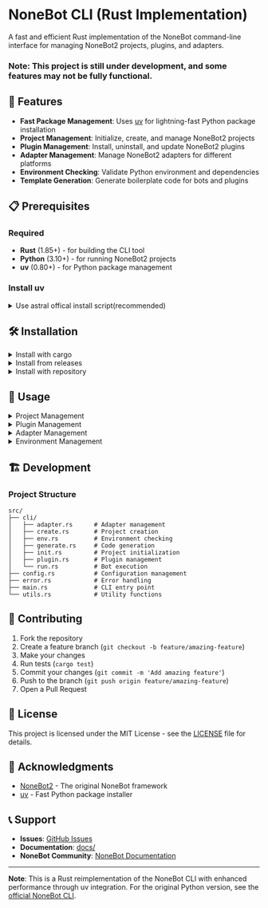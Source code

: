 # NoneBot CLI (Rust Implementation)

A fast and efficient Rust implementation of the NoneBot command-line interface for managing NoneBot2 projects, plugins, and adapters.

### Note: This project is still under development, and some features may not be fully functional.

## 🚀 Features

- **Fast Package Management**: Uses [uv](https://astral.sh/blog/uv) for lightning-fast Python package installation
- **Project Management**: Initialize, create, and manage NoneBot2 projects
- **Plugin Management**: Install, uninstall, and update NoneBot2 plugins
- **Adapter Management**: Manage NoneBot2 adapters for different platforms
- **Environment Checking**: Validate Python environment and dependencies
- **Template Generation**: Generate boilerplate code for bots and plugins

## 📋 Prerequisites

### Required
- **Rust** (1.85+) - for building the CLI tool
- **Python** (3.10+) - for running NoneBot2 projects
- **uv** (0.80+) - for Python package management

### Install uv
<details>
<summary>Use astral offical install script(recommended)</summary>

    curl -LsSf https://astral.sh/uv/install.sh | sh

</details>

## 🛠 Installation

<details>
<summary>Install with cargo</summary>

    cargo install nbr

</details>

<details>
<summary>Install from releases</summary>

Only support Linux(x86_64), MacOS(arm64) and Windows(x86_64)

<details>
<summary>Linux(x86_64)</summary>

Download the latest release from GitHub

    curl -LsSf https://github.com/fllesser/nbr/releases/latest/download/nbr-Linux-musl-x86_64.tar.gz | tar -xzf -

Move the binary to your PATH

    sudo mv nbr /usr/local/bin/
</details>

<details>
<summary>MacOS(arm64)</summary>

Download the latest release from GitHub

    curl -LsSf https://github.com/fllesser/nbr/releases/latest/download/nbr-macOS-arm64.tar.gz | tar -xzf -

Move the binary to your PATH

    sudo mv nbr /Users/{username}/.local/bin/
</details>

<details>
<summary>Windows(x86_64)</summary>

Download the latest release from GitHub

    curl -LsSf https://github.com/fllesser/nbr/releases/latest/download/nbr-Windows-msvc-x86_64.zip | tar -xzf -

Move the binary to your PATH

    ...
</details>

</details>

<details>
<summary>Install with repository</summary>
Clone the repository

    git clone https://github.com/fllesser/nbr.git

Install globally

    cargo install --path .

</details>


## 📖 Usage


<details>
<summary>Project Management</summary>

Create a new NoneBot2 project, Option `-p` / `--python` to specify the Python version

    nbr create

Run NoneBot2 project, Option `-r` / `--reload` to reload the project

    nbr run

</details>

<details>
<summary>Plugin Management</summary>

Install a plugin

    nbr plugin install nonebot-plugin-emojilike

Install a plugin with specific index

    nbr plugin install nonebot-plugin-emojilike --index https://pypi.org/simple/

Install a plugin from github repo

    nbr plugin install https://github.com/fllesser/nonebot-plugin-abs@master

Uninstall a plugin

    nbr plugin uninstall nonebot-plugin-emojilike

Update plugins, Option `-r` / `--reinstall` to reinstall this plugin

    nbr plugin update <plugin>

Update all plugins

    nbr plugin update --all

List installed plugins, Option `--outdated` to list outdated plugins

    nbr plugin list

</details>

<details>
<summary>Adapter Management</summary>

Install adapters

    nbr adapter install

Uninstall adapters

    nbr adapter uninstall

List installed adapters, Option `-a` / `--all` to list all installed adapters

    nbr adapter list

</details>


<details>
<summary>Environment Management</summary>

Check environment status

    nbr env check

Print environment information

    nbr env info

</details>


## 🏗 Development

### Project Structure

```
src/
├── cli/
│   ├── adapter.rs      # Adapter management
│   ├── create.rs       # Project creation
│   ├── env.rs          # Environment checking
│   ├── generate.rs     # Code generation
│   ├── init.rs         # Project initialization
│   ├── plugin.rs       # Plugin management
│   └── run.rs          # Bot execution
├── config.rs           # Configuration management
├── error.rs            # Error handling
├── main.rs             # CLI entry point
└── utils.rs            # Utility functions
```

## 🤝 Contributing

1. Fork the repository
2. Create a feature branch (`git checkout -b feature/amazing-feature`)
3. Make your changes
4. Run tests (`cargo test`)
5. Commit your changes (`git commit -m 'Add amazing feature'`)
6. Push to the branch (`git push origin feature/amazing-feature`)
7. Open a Pull Request

## 📝 License

This project is licensed under the MIT License - see the [LICENSE](LICENSE) file for details.

## 🙏 Acknowledgments

- [NoneBot2](https://github.com/nonebot/nonebot2) - The original NoneBot framework
- [uv](https://github.com/astral-sh/uv) - Fast Python package installer

## 📞 Support

- **Issues**: [GitHub Issues](https://github.com/fllesser/nbr/issues)
- **Documentation**: [docs/](docs/)
- **NoneBot Community**: [NoneBot Documentation](https://v2.nonebot.dev/)

---

**Note**: This is a Rust reimplementation of the NoneBot CLI with enhanced performance through uv integration. For the original Python version, see the [official NoneBot CLI](https://github.com/nonebot/nb-cli).